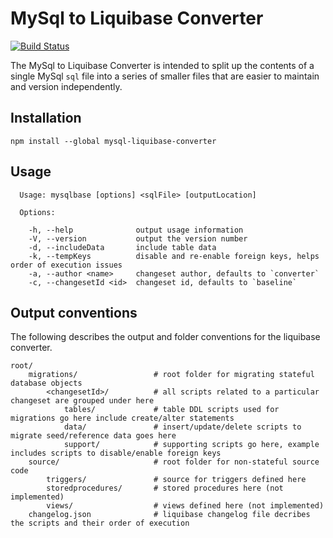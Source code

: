 # MySql to Liquibase Converter

[![Build Status](https://travis-ci.org/peopleplan/mysql-liquibase-converter.svg?branch=master)](https://travis-ci.org/peopleplan/mysql-liquibase-converter)

The MySql to Liquibase Converter is intended to split up the contents of a single MySql `sql` file into a series of smaller files that are easier to maintain and version independently.

## Installation

```
npm install --global mysql-liquibase-converter
```

## Usage

```
  Usage: mysqlbase [options] <sqlFile> [outputLocation]

  Options:

    -h, --help              output usage information
    -V, --version           output the version number
    -d, --includeData       include table data
    -k, --tempKeys          disable and re-enable foreign keys, helps order of execution issues
    -a, --author <name>     changeset author, defaults to `converter`
    -c, --changesetId <id>  changeset id, defaults to `baseline`
```

## Output conventions

The following describes the output and folder conventions for the liquibase converter.

```
root/
    migrations/                 # root folder for migrating stateful database objects
        <changesetId>/          # all scripts related to a particular changeset are grouped under here
            tables/             # table DDL scripts used for migrations go here include create/alter statements
            data/               # insert/update/delete scripts to migrate seed/reference data goes here
            support/            # supporting scripts go here, example includes scripts to disable/enable foreign keys
    source/                     # root folder for non-stateful source code
        triggers/               # source for triggers defined here
        storedprocedures/       # stored procedures here (not implemented)
        views/                  # views defined here (not implemented)
    changelog.json              # liquibase changelog file decribes the scripts and their order of execution
```
